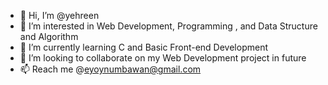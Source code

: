 - 👋 Hi, I’m @yehreen
- 👀 I’m interested in Web Development, Programming , and Data Structure and Algorithm
- 🌱 I’m currently learning C and Basic Front-end Development
- 💞️ I’m looking to collaborate on my Web Development project in future
- 📫 Reach me @eyoynumbawan@gmail.com 

<!---
yehreen/yehreen is a ✨ special ✨ repository because its `README.md` (this file) appears on your GitHub profile.
You can click the Preview link to take a look at your changes.
--->
